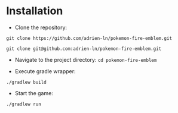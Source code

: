 # Installation
 - Clone the repository:
```
git clone https://github.com/adrien-ln/pokemon-fire-emblem.git
```

```
git clone git@github.com:adrien-ln/pokemon-fire-emblem.git
```
- Navigate to the project directory: `cd pokemon-fire-emblem`

- Execute gradle wrapper:
```
./gradlew build
```
- Start the game:
```
./gradlew run
```